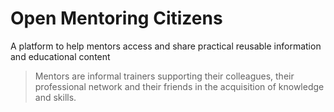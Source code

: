 # Open Mentoring Citizens

A platform to help mentors access and share practical reusable information and educational content

> Mentors are informal trainers supporting their colleagues, their professional network and their friends in the acquisition of knowledge and skills.